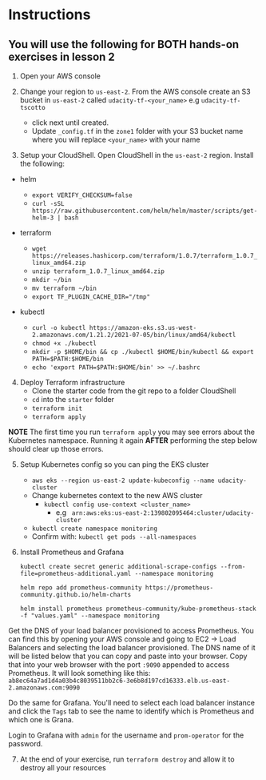 # Instructions
## You will use the following for BOTH hands-on exercises in lesson 2
1. Open your AWS console

2. Change your region to `us-east-2`. From the AWS console create an S3 bucket in `us-east-2` called `udacity-tf-<your_name>` e.g `udacity-tf-tscotto`
    - click next until created.
    - Update `_config.tf` in the `zone1` folder with your S3 bucket name where you will replace `<your_name>` with your name

3. Setup your CloudShell. Open CloudShell in the `us-east-2` region. Install the following:

- helm
    - `export VERIFY_CHECKSUM=false`
    - `curl -sSL https://raw.githubusercontent.com/helm/helm/master/scripts/get-helm-3 | bash`

- terraform
    - `wget https://releases.hashicorp.com/terraform/1.0.7/terraform_1.0.7_linux_amd64.zip`
    - `unzip terraform_1.0.7_linux_amd64.zip`
    - `mkdir ~/bin`
    - `mv terraform ~/bin`
    - `export TF_PLUGIN_CACHE_DIR="/tmp"`

- kubectl
    - `curl -o kubectl https://amazon-eks.s3.us-west-2.amazonaws.com/1.21.2/2021-07-05/bin/linux/amd64/kubectl`
    - `chmod +x ./kubectl`
    - `mkdir -p $HOME/bin && cp ./kubectl $HOME/bin/kubectl && export PATH=$PATH:$HOME/bin`
    - `echo 'export PATH=$PATH:$HOME/bin' >> ~/.bashrc`

4. Deploy Terraform infrastructure
    - Clone the starter code from the git repo to a folder CloudShell
    - `cd` into the `starter` folder
    - `terraform init`
    - `terraform apply`

**NOTE** The first time you run `terraform apply` you may see errors about the Kubernetes namespace. Running it again **AFTER** performing the step below should clear up those errors.

5. Setup Kubernetes config so you can ping the EKS cluster
   - `aws eks --region us-east-2 update-kubeconfig --name udacity-cluster`
   - Change kubernetes context to the new AWS cluster
     - `kubectl config use-context <cluster_name>`
       - e.g ` arn:aws:eks:us-east-2:139802095464:cluster/udacity-cluster`
    - `kubectl create namespace monitoring`
   - Confirm with: `kubectl get pods --all-namespaces`

6. Install Prometheus and Grafana

    `kubectl create secret generic additional-scrape-configs --from-file=prometheus-additional.yaml --namespace monitoring`

    `helm repo add prometheus-community https://prometheus-community.github.io/helm-charts`

    `helm install prometheus prometheus-community/kube-prometheus-stack -f "values.yaml" --namespace monitoring`

Get the DNS of your load balancer provisioned to access Prometheus. You can find this by opening your AWS console and going to EC2 -> Load Balancers and selecting the load balancer provisioned. The DNS name of it will be listed below that you can copy and paste into your browser. Copy that into your web browser with the port `:9090` appended to access Prometheus. It will look something like this:
`ab8ec64a7ad1d4a03b4c8039511bb2c6-3e6b8d197cd16333.elb.us-east-2.amazonaws.com:9090`

Do the same for Grafana. You'll need to select each load balancer instance and click the `Tags` tab to see the name to identify which is Prometheus and which one is Grana.

Login to Grafana with `admin` for the username and `prom-operator` for the password.

7. At the end of your exercise, run `terraform destroy` and allow it to destroy all your resources

[//]: # (franroa)

[//]: # (RU12EYSCZP6SSUW6D4WHTM0JP5ZQTIUYHYNSYAD4A20WXYT79V)